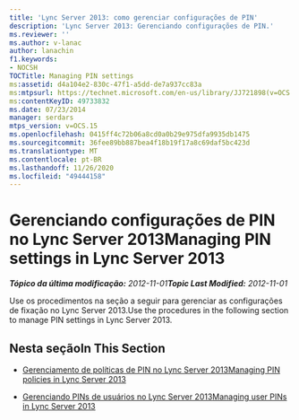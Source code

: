 ```yaml
---
title: 'Lync Server 2013: como gerenciar configurações de PIN'
description: 'Lync Server 2013: Gerenciando configurações de PIN.'
ms.reviewer: ''
ms.author: v-lanac
author: lanachin
f1.keywords:
- NOCSH
TOCTitle: Managing PIN settings
ms:assetid: d4a104e2-830c-47f1-a5dd-de7a937cc83a
ms:mtpsurl: https://technet.microsoft.com/en-us/library/JJ721898(v=OCS.15)
ms:contentKeyID: 49733832
ms.date: 07/23/2014
manager: serdars
mtps_version: v=OCS.15
ms.openlocfilehash: 0415ff4c72b06a8cd0a0b29e975dfa9935db1475
ms.sourcegitcommit: 36fee89bb887bea4f18b19f17a8c69daf5bc423d
ms.translationtype: MT
ms.contentlocale: pt-BR
ms.lasthandoff: 11/26/2020
ms.locfileid: "49444158"
---
```

# <a name="managing-pin-settings-in-lync-server-2013"></a><span data-ttu-id="c6820-103">Gerenciando configurações de PIN no Lync Server 2013</span><span class="sxs-lookup"><span data-stu-id="c6820-103">Managing PIN settings in Lync Server 2013</span></span>

<div data-xmlns="http://www.w3.org/1999/xhtml">

<div class="topic" data-xmlns="http://www.w3.org/1999/xhtml" data-msxsl="urn:schemas-microsoft-com:xslt" data-cs="https://msdn.microsoft.com/">

<div data-asp="https://msdn2.microsoft.com/asp">



</div>

<div id="mainSection">

<div id="mainBody"><span data-ttu-id="c6820-104">

<span> </span></span><span class="sxs-lookup"><span data-stu-id="c6820-104">

<span> </span></span></span>

<span data-ttu-id="c6820-105">_**Tópico da última modificação:** 2012-11-01_</span><span class="sxs-lookup"><span data-stu-id="c6820-105">_**Topic Last Modified:** 2012-11-01_</span></span>

<span data-ttu-id="c6820-106">Use os procedimentos na seção a seguir para gerenciar as configurações de fixação no Lync Server 2013.</span><span class="sxs-lookup"><span data-stu-id="c6820-106">Use the procedures in the following section to manage PIN settings in Lync Server 2013.</span></span>

<div>

## <a name="in-this-section"></a><span data-ttu-id="c6820-107">Nesta seção</span><span class="sxs-lookup"><span data-stu-id="c6820-107">In This Section</span></span>

  - [<span data-ttu-id="c6820-108">Gerenciamento de políticas de PIN no Lync Server 2013</span><span class="sxs-lookup"><span data-stu-id="c6820-108">Managing PIN policies in Lync Server 2013</span></span>](lync-server-2013-managing-pin-policies.md)

  - [<span data-ttu-id="c6820-109">Gerenciando PINs de usuários no Lync Server 2013</span><span class="sxs-lookup"><span data-stu-id="c6820-109">Managing user PINs in Lync Server 2013</span></span>](lync-server-2013-managing-user-pins.md)

<span data-ttu-id="c6820-110"></div>

</div>

<span> </span>

</div>

</div>

</span><span class="sxs-lookup"><span data-stu-id="c6820-110"></div>

</div>

<span> </span>

</div>

</div>

</span></span></div>

